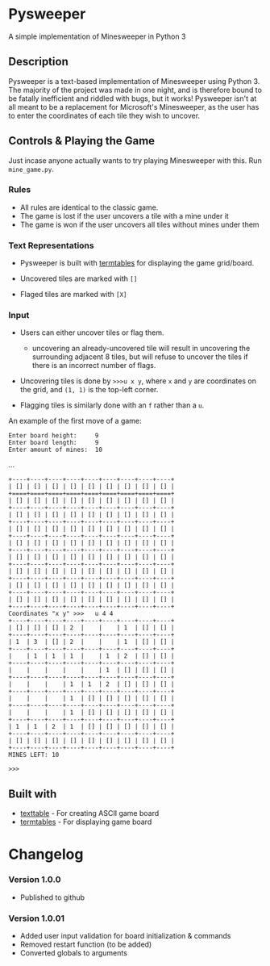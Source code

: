 # Pysweeper

A simple implementation of Minesweeper in Python 3

## Description

Pysweeper is a text-based implementation of Minesweeper using Python 3. The majority of the project was made in one night, and is therefore bound to be fatally inefficient and riddled with bugs, but it works!
Pysweeper isn't at all meant to be a replacement for Microsoft's Minesweeper, as the user has to enter the coordinates of each tile they wish to uncover.

## Controls & Playing the Game

Just incase anyone actually wants to try playing Minesweeper with this.
Run `mine_game.py`.

### Rules

* All rules are identical to the classic game.
* The game is lost if the user uncovers a tile with a mine under it
* The game is won if the user uncovers all tiles without mines under them

### Text Representations

* Pysweeper is built with [termtables](https://pypi.org/project/termtables/) for displaying the game grid/board.

* Uncovered tiles are marked with `[]`
* Flaged tiles are marked with `[X]`

### Input

* Users can either uncover tiles or flag them.
	* uncovering an already-uncovered tile will result in uncovering the surrounding adjacent 8 tiles, but will refuse to uncover the tiles if there is an incorrect number of flags.

* Uncovering tiles is done by `>>>u x y`, where `x` and `y` are coordinates on the grid, and `(1, 1)` is the top-left corner.
* Flagging tiles is similarly done with an `f` rather than a `u`.

An example of the first move of a game:
```
Enter board height:     9
Enter board length:     9
Enter amount of mines:  10
```
...
```
+----+----+----+----+----+----+----+----+----+
| [] | [] | [] | [] | [] | [] | [] | [] | [] |
+====+====+====+====+====+====+====+====+====+
| [] | [] | [] | [] | [] | [] | [] | [] | [] |
+----+----+----+----+----+----+----+----+----+
| [] | [] | [] | [] | [] | [] | [] | [] | [] |
+----+----+----+----+----+----+----+----+----+
| [] | [] | [] | [] | [] | [] | [] | [] | [] |
+----+----+----+----+----+----+----+----+----+
| [] | [] | [] | [] | [] | [] | [] | [] | [] |
+----+----+----+----+----+----+----+----+----+
| [] | [] | [] | [] | [] | [] | [] | [] | [] |
+----+----+----+----+----+----+----+----+----+
| [] | [] | [] | [] | [] | [] | [] | [] | [] |
+----+----+----+----+----+----+----+----+----+
| [] | [] | [] | [] | [] | [] | [] | [] | [] |
+----+----+----+----+----+----+----+----+----+
| [] | [] | [] | [] | [] | [] | [] | [] | [] |
+----+----+----+----+----+----+----+----+----+
Coordinates "x y" >>>   u 4 4
+----+----+----+----+----+----+----+----+----+
| [] | [] | [] | 2  |    |    | 1  | [] | [] |
+----+----+----+----+----+----+----+----+----+
| 1  | 3  | [] | 2  |    |    | 1  | [] | [] |
+----+----+----+----+----+----+----+----+----+
|    | 1  | 1  | 1  |    | 1  | 2  | [] | [] |
+----+----+----+----+----+----+----+----+----+
|    |    |    |    |    | 1  | [] | [] | [] |
+----+----+----+----+----+----+----+----+----+
|    |    |    | 1  | 1  | 2  | [] | [] | [] |
+----+----+----+----+----+----+----+----+----+
|    |    |    | 1  | [] | [] | [] | [] | [] |
+----+----+----+----+----+----+----+----+----+
|    |    |    | 1  | [] | [] | [] | [] | [] |
+----+----+----+----+----+----+----+----+----+
| 1  | 1  | 2  | 1  | [] | [] | [] | [] | [] |
+----+----+----+----+----+----+----+----+----+
| [] | [] | [] | [] | [] | [] | [] | [] | [] |
+----+----+----+----+----+----+----+----+----+
MINES LEFT: 10

>>>
```

## Built with

* [texttable](https://pypi.org/project/texttable/) - For creating ASCII game board
* [termtables](https://pypi.org/project/termtables/) - For displaying game board

# Changelog

### Version 1.0.0
- Published to github
### Version 1.0.01
- Added user input validation for board initialization & commands
- Removed restart function (to be added)
- Converted globals to arguments